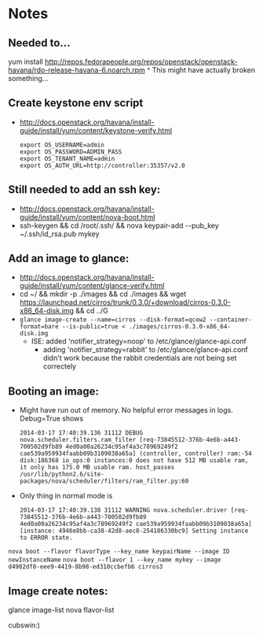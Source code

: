Notes
=====

Needed to...
------------
yum install http://repos.fedorapeople.org/repos/openstack/openstack-havana/rdo-release-havana-6.noarch.rpm
^ This might have actually broken something...

Create keystone env script
--------------------------
- http://docs.openstack.org/havana/install-guide/install/yum/content/keystone-verify.html
    ```
    export OS_USERNAME=admin
    export OS_PASSWORD=ADMIN_PASS
    export OS_TENANT_NAME=admin
    export OS_AUTH_URL=http://controller:35357/v2.0
    ```


Still needed to add an ssh key:
-------------------------------
- http://docs.openstack.org/havana/install-guide/install/yum/content/nova-boot.html
- ssh-keygen && cd /root/.ssh/ && nova keypair-add --pub_key ~/.ssh/id_rsa.pub mykey


Add an image to glance:
-----------------------
- http://docs.openstack.org/havana/install-guide/install/yum/content/glance-verify.html
- cd ~/ && mkdir -p ./images && cd ./images && wget https://launchpad.net/cirros/trunk/0.3.0/+download/cirros-0.3.0-x86_64-disk.img && cd ../G
- `glance image-create --name=cirros --disk-format=qcow2 --container-format=bare --is-public=true < ./images/cirros-0.3.0-x86_64-disk.img`
    * ISE: added 'notifier_strategy=noop' to /etc/glance/glance-api.conf
        * adding 'notifier_strategy=rabbit' to /etc/glance/glance-api.conf didn't work because the rabbit credentials are not being set correctely

Booting an image:
-----------------
- Might have run out of memory. No helpful error messages in logs. Debug=True shows
    ```
    2014-03-17 17:40:39.136 31112 DEBUG nova.scheduler.filters.ram_filter [req-73845512-376b-4e6b-a443-700502d9fb89 4ed0a00a26234c95af4a3c78969249f2 cae539a959934faabb09b3109038a65a] (controller, controller) ram:-54 disk:186368 io_ops:0 instances:0 does not have 512 MB usable ram, it only has 175.0 MB usable ram. host_passes /usr/lib/python2.6/site-packages/nova/scheduler/filters/ram_filter.py:60
    ```

- Only thing in normal mode is
    ```
    2014-03-17 17:40:39.138 31112 WARNING nova.scheduler.driver [req-73845512-376b-4e6b-a443-700502d9fb89 4ed0a00a26234c95af4a3c78969249f2 cae539a959934faabb09b3109038a65a] [instance: 4946e8bb-ca38-42d8-aec8-254186330bc9] Setting instance to ERROR state.
    ```

```nova boot --flavor flavorType --key_name keypairName --image ID newInstanceName```
```nova boot --flavor 1 --key_name mykey --image d4902df8-eee9-4419-8b98-ed310ccbefb6 cirros3```

Image create notes:
-------------------
glance image-list
nova flavor-list

cubswin:)
